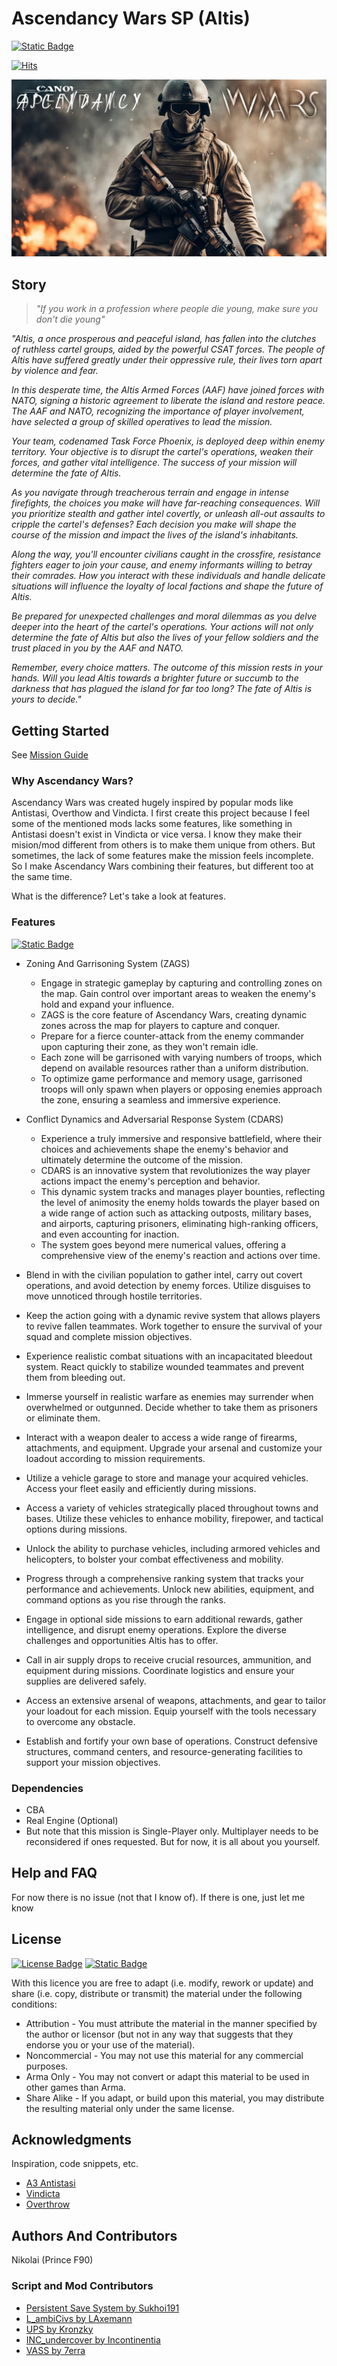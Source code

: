 # Ascendancy Wars SP (Altis) 
[![Static Badge](https://img.shields.io/badge/version-1.8.0a-teal?style=plastic&logo=github&labelColor=black)](https://github.com/NikolaiF90/AWSPDocs/blob/main/AlphaChangelog.md)  

[![Hits](https://hits.sh/github.com/NikolaiF90/Ascendancy_Wars_SP.Altis/tree/Main.svg?style=plastic&label=Repository%20Visits&extraCount=1&color=3f8676&labelColor=000000&logo=github)](https://hits.sh/github.com/NikolaiF90/Ascendancy_Wars_SP.Altis/tree/Main/)

![Ascendancy Wars Cover Photo](AscendancyWarsSP.jpeg)

## Story

> _"If you work in a profession where people die young, make sure you don't die young"_

_"Altis, a once prosperous and peaceful island, has fallen into the clutches of ruthless cartel groups, aided by the powerful CSAT forces. The people of Altis have suffered greatly under their oppressive rule, their lives torn apart by violence and fear._  
 
_In this desperate time, the Altis Armed Forces (AAF) have joined forces with NATO, signing a historic agreement to liberate the island and restore peace. The AAF and NATO, recognizing the importance of player involvement, have selected a group of skilled operatives to lead the mission._  
 
_Your team, codenamed Task Force Phoenix, is deployed deep within enemy territory. Your objective is to disrupt the cartel's operations, weaken their forces, and gather vital intelligence. The success of your mission will determine the fate of Altis._  
 
_As you navigate through treacherous terrain and engage in intense firefights, the choices you make will have far-reaching consequences. Will you prioritize stealth and gather intel covertly, or unleash all-out assaults to cripple the cartel's defenses? Each decision you make will shape the course of the mission and impact the lives of the island's inhabitants._  
 
_Along the way, you'll encounter civilians caught in the crossfire, resistance fighters eager to join your cause, and enemy informants willing to betray their comrades. How you interact with these individuals and handle delicate situations will influence the loyalty of local factions and shape the future of Altis._  
 
_Be prepared for unexpected challenges and moral dilemmas as you delve deeper into the heart of the cartel's operations. Your actions will not only determine the fate of Altis but also the lives of your fellow soldiers and the trust placed in you by the AAF and NATO._ 
 
_Remember, every choice matters. The outcome of this mission rests in your hands. Will you lead Altis towards a brighter future or succumb to the darkness that has plagued the island for far too long? The fate of Altis is yours to decide."_

## Getting Started

See [Mission Guide](https://github.com/NikolaiF90/AWSPDocs/tree/main)

### Why Ascendancy Wars?

Ascendancy Wars was created hugely inspired by popular mods like Antistasi, Overthow and Vindicta.
I first create this project because I feel some of the mentioned mods lacks some features, like something in Antistasi doesn't exist in Vindicta or vice versa.
I know they make their mision/mod different from others is to make them unique from others. But sometimes, the lack of some features make the mission feels incomplete.
So I make Ascendancy Wars combining their features, but different too at the same time.  

What is the difference? Let's take a look at features.

### Features
[![Static Badge](https://img.shields.io/badge/Roadmap-teal?style=plastic)](https://github.com/NikolaiF90/AWSPDocs/blob/main/ROADMAP.md)

* Zoning And Garrisoning System (ZAGS) 
  - Engage in strategic gameplay by capturing and controlling zones on the map. Gain control over important areas to weaken the enemy's hold and expand your influence.
  - ZAGS is the core feature of Ascendancy Wars, creating dynamic zones across the map for players to capture and conquer.
  - Prepare for a fierce counter-attack from the enemy commander upon capturing their zone, as they won't remain idle.
  - Each zone will be garrisoned with varying numbers of troops, which depend on available resources rather than a uniform distribution. 
  - To optimize game performance and memory usage, garrisoned troops will only spawn when players or opposing enemies approach the zone, ensuring a seamless and immersive experience.

* Conflict Dynamics and Adversarial Response System (CDARS) 
  - Experience a truly immersive and responsive battlefield, where their choices and achievements shape the enemy's behavior and ultimately determine the outcome of the mission. 
  - CDARS is an innovative system that revolutionizes the way player actions impact the enemy's perception and behavior.  
  - This dynamic system tracks and manages player bounties, reflecting the level of animosity the enemy holds towards the player based on a wide range of action such as attacking outposts, military bases, and airports, capturing prisoners, eliminating high-ranking officers, and even accounting for inaction. 
  - The system goes beyond mere numerical values, offering a comprehensive view of the enemy's reaction and actions over time.

* Blend in with the civilian population to gather intel, carry out covert operations, and avoid detection by enemy forces. Utilize disguises to move unnoticed through hostile territories. 

* Keep the action going with a dynamic revive system that allows players to revive fallen teammates. Work together to ensure the survival of your squad and complete mission objectives.

* Experience realistic combat situations with an incapacitated bleedout system. React quickly to stabilize wounded teammates and prevent them from bleeding out. 

* Immerse yourself in realistic warfare as enemies may surrender when overwhelmed or outgunned. Decide whether to take them as prisoners or eliminate them. 

* Interact with a weapon dealer to access a wide range of firearms, attachments, and equipment. Upgrade your arsenal and customize your loadout according to mission requirements. 

* Utilize a vehicle garage to store and manage your acquired vehicles. Access your fleet easily and efficiently during missions. 

* Access a variety of vehicles strategically placed throughout towns and bases. Utilize these vehicles to enhance mobility, firepower, and tactical options during missions. 

* Unlock the ability to purchase vehicles, including armored vehicles and helicopters, to bolster your combat effectiveness and mobility. 

* Progress through a comprehensive ranking system that tracks your performance and achievements. Unlock new abilities, equipment, and command options as you rise through the ranks. 

* Engage in optional side missions to earn additional rewards, gather intelligence, and disrupt enemy operations. Explore the diverse challenges and opportunities Altis has to offer. 

* Call in air supply drops to receive crucial resources, ammunition, and equipment during missions. Coordinate logistics and ensure your supplies are delivered safely. 

* Access an extensive arsenal of weapons, attachments, and gear to tailor your loadout for each mission. Equip yourself with the tools necessary to overcome any obstacle. 

* Establish and fortify your own base of operations. Construct defensive structures, command centers, and resource-generating facilities to support your mission objectives. 

### Dependencies

* CBA
* Real Engine (Optional)
* But note that this mission is Single-Player only. Multiplayer needs to be reconsidered if ones requested. But for now, it is all about you yourself.

## Help and FAQ

For now there is no issue (not that I know of). If there is one, just let me know

## License

[![License Badge](https://img.shields.io/badge/APL--SA-black?style=plastic)](http://www.bohemia.net/community/licenses/arma-public-license-share-alike) [![Static Badge](https://img.shields.io/badge/Terms_Of_Use-teal?style=plastic)](TERMS.md)

With this licence you are free to adapt (i.e. modify, rework or update) and share (i.e. copy, distribute or transmit) the material under the following conditions:

* Attribution - You must attribute the material in the manner specified by the author or licensor (but not in any way that suggests that they endorse you or your use of the material).
* Noncommercial - You may not use this material for any commercial purposes.
* Arma Only - You may not convert or adapt this material to be used in other games than Arma.
* Share Alike - If you adapt, or build upon this material, you may distribute the resulting material only under the same license.

## Acknowledgments

Inspiration, code snippets, etc.
* [A3 Antistasi](https://github.com/official-antistasi-community)
* [Vindicta](https://github.com/Sparker95/Vindicta)
* [Overthrow](https://github.com/ArmaOverthrow/Overthrow)

## Authors And Contributors
Nikolai (Prince F90)

### Script and Mod Contributors

* [Persistent Save System by Sukhoi191](https://gitlab.com/sukhoi191_a3/arma-3-persistent-save-system)
* [L_ambiCivs by LAxemann](https://github.com/LAxemann/L_ambiCivs)
* [UPS by Kronzky](https://www.kronzky.info/ups)
* [INC_undercover by Incontinentia](https://github.com/1ncontinentia/Incon-Undercover)
* [VASS by 7erra](https://github.com/7erra/VASS-Virtual-Arsenal-Shop-System)
